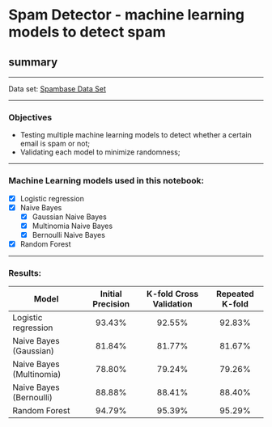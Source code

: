 # Spam Detector - machine learning models to detect spam 
## summary

---
Data set: [Spambase Data Set](https://archive.ics.uci.edu/ml/datasets/spambase)

---
### Objectives
- Testing multiple machine learning models to detect whether a certain email is spam or not; 
- Validating each model to minimize randomness; 

---
### Machine Learning models used in this notebook: 
- [x] Logistic regression
- [x] Naive Bayes
    - [x] Gaussian Naive Bayes
    - [x] Multinomia Naive Bayes
    - [x] Bernoulli Naive Bayes
- [x] Random Forest

--- 
### Results:

| Model | Initial Precision | K-fold Cross Validation | Repeated K-fold |
|-------|:-----------:|:-----------:|:-----------:|
| Logistic regression | 93.43% | 92.55%| 92.83% |
| Naive Bayes (Gaussian) | 81.84% | 81.77%| 81.67%|
| Naive Bayes (Multinomia) | 78.80% | 79.24% | 79.26% |
| Naive Bayes (Bernoulli) | 88.88% | 88.41% | 88.40% |
| Random Forest | 94.79% | 95.39% |  95.29% |